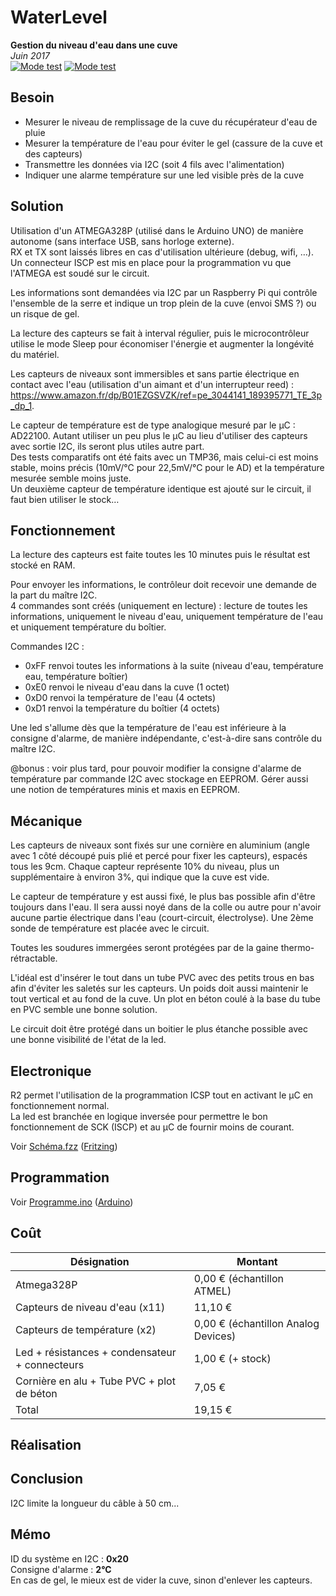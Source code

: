 # WaterLevel
**Gestion du niveau d'eau dans une cuve**  
*Juin 2017*<br>
[![Mode test](https://img.shields.io/github/release/svacher/WaterLevel.svg)]()
[![Mode test](https://img.shields.io/badge/dev-en_cours-orange.svg)]()

## Besoin
* Mesurer le niveau de remplissage de la cuve du récupérateur d'eau de pluie
* Mesurer la température de l'eau pour éviter le gel (cassure de la cuve et des capteurs)
* Transmettre les données via I2C (soit 4 fils avec l'alimentation)
* Indiquer une alarme température sur une led visible près de la cuve

## Solution
Utilisation d'un ATMEGA328P (utilisé dans le Arduino UNO) de manière autonome (sans interface USB, sans horloge externe).  
RX et TX sont laissés libres en cas d'utilisation ultérieure (debug, wifi, …).  
Un connecteur ISCP est mis en place pour la programmation vu que l'ATMEGA est soudé sur le circuit.

Les informations sont demandées via I2C par un Raspberry Pi qui contrôle l'ensemble de la serre et indique un trop plein de la cuve (envoi SMS ?) ou un risque de gel.

La lecture des capteurs se fait à interval régulier, puis le microcontrôleur utilise le mode Sleep pour économiser l'énergie et augmenter la longévité du matériel.

Les capteurs de niveaux sont immersibles et sans partie électrique en contact avec l'eau (utilisation d'un aimant et d'un interrupteur reed) : https://www.amazon.fr/dp/B01EZGSVZK/ref=pe_3044141_189395771_TE_3p_dp_1.

Le capteur de température est de type analogique mesuré par le µC : AD22100. Autant utiliser un peu plus le µC au lieu d'utiliser des capteurs avec sortie I2C, ils seront plus utiles autre part.  
Des tests comparatifs ont été faits avec un TMP36, mais celui-ci est moins stable, moins précis (10mV/°C pour 22,5mV/°C pour le AD) et la température mesurée semble moins juste.  
Un deuxième capteur de température identique est ajouté sur le circuit, il faut bien utiliser le stock…

## Fonctionnement
La lecture des capteurs est faite toutes les 10 minutes puis le résultat est stocké en RAM.

Pour envoyer les informations, le contrôleur doit recevoir une demande de la part du maître I2C.  
4 commandes sont créés (uniquement en lecture) : lecture de toutes les informations, uniquement le niveau d'eau, uniquement température de l'eau et uniquement température du boîtier.

Commandes I2C :
- 0xFF renvoi toutes les informations à la suite (niveau d'eau, température eau, température boîtier)  
- 0xE0 renvoi le niveau d'eau dans la cuve (1 octet)  
- 0xD0 renvoi la température de l'eau (4 octets)  
- 0xD1 renvoi la température du boîtier (4 octets)  

Une led s'allume dès que la température de l'eau est inférieure à la consigne d'alarme, de manière indépendante, c'est-à-dire sans contrôle du maître I2C.

@bonus : voir plus tard, pour pouvoir modifier la consigne d'alarme de température par commande I2C avec stockage en EEPROM. Gérer aussi une notion de températures minis et maxis en EEPROM.

## Mécanique
Les capteurs de niveaux sont fixés sur une cornière en aluminium (angle avec 1 côté découpé puis plié et percé pour fixer les capteurs), espacés tous les 9cm. Chaque capteur représente 10% du niveau, plus un supplémentaire à environ 3%, qui indique que la cuve est vide.

Le capteur de température y est aussi fixé, le plus bas possible afin d'être toujours dans l'eau. Il sera aussi noyé dans de la colle ou autre pour n'avoir aucune partie électrique dans l'eau (court-circuit, électrolyse). Une 2ème sonde de température est placée avec le circuit.

Toutes les soudures immergées seront protégées par de la gaine thermo-rétractable.

L'idéal est d'insérer le tout dans un tube PVC avec des petits trous en bas afin d'éviter les saletés sur les capteurs. Un poids doit aussi maintenir le tout vertical et au fond de la cuve. Un plot en béton coulé à la base du tube en PVC semble une bonne solution.

Le circuit doit être protégé dans un boitier le plus étanche possible avec une bonne visibilité de l'état de la led.

## Electronique
R2 permet l'utilisation de la programmation ICSP tout en activant le µC en fonctionnement normal.  
La led est branchée en logique inversée pour permettre le bon fonctionnement de SCK (ISCP) et au µC de fournir moins de courant.

Voir [Schéma.fzz](https://github.com/svacher/WaterLevel/blob/master/Schéma.fzz) ([Fritzing](http://fritzing.org/download/))

## Programmation
Voir [Programme.ino](https://github.com/svacher/WaterLevel/blob/master/Programme.ino) ([Arduino](https://www.arduino.cc/en/Main/Software))

## Coût
Désignation | Montant
-- | --
Atmega328P | 0,00 € (échantillon ATMEL)
Capteurs de niveau d'eau (x11) | 11,10 €
Capteurs de température (x2) | 0,00 € (échantillon Analog Devices)
Led + résistances + condensateur + connecteurs | 1,00 € (+ stock)
Cornière en alu + Tube PVC + plot de béton | 7,05 €
Total | 19,15 €

## Réalisation

## Conclusion
I2C limite la longueur du câble à 50 cm...

## Mémo
ID du système en I2C : **0x20**  
Consigne d'alarme : **2°C**  
En cas de gel, le mieux est de vider la cuve, sinon d'enlever les capteurs.
